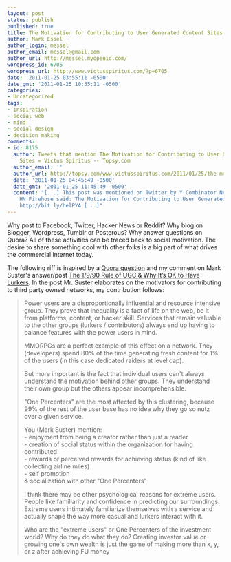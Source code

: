 ```yaml
---
layout: post
status: publish
published: true
title: The Motivation for Contributing to User Generated Content Sites
author: Mark Essel
author_login: messel
author_email: messel@gmail.com
author_url: http://messel.myopenid.com/
wordpress_id: 6705
wordpress_url: http://www.victusspiritus.com/?p=6705
date: '2011-01-25 03:55:11 -0500'
date_gmt: '2011-01-25 10:55:11 -0500'
categories:
- Uncategorized
tags:
- inspiration
- social web
- mind
- social design
- decision making
comments:
- id: 8175
  author: Tweets that mention The Motivation for Contributing to User Generated Content
    Sites » Victus Spiritus -- Topsy.com
  author_email: ''
  author_url: http://topsy.com/www.victusspiritus.com/2011/01/25/the-motivation-for-contributing-to-user-generated-content-sites/?utm_source=pingback&amp;utm_campaign=L2
  date: '2011-01-25 04:45:49 -0500'
  date_gmt: '2011-01-25 11:45:49 -0500'
  content: "[...] This post was mentioned on Twitter by Y Combinator Newest!, HN Firehose.
    HN Firehose said: The Motivation for Contributing to User Generated Content Sites:
    http://bit.ly/helPYA [...]"
---
```

<p>Why post to Facebook, Twitter, Hacker News or Reddit? Why blog on Blogger, Wordpress, Tumblr or Posterous? Why answer questions on Quora? All of these activities can be traced back to social motivation. The desire to share something cool with other folks is a big part of what drives the commercial internet today.</p>
<p>The following riff is inspired by a <a href="http://www.quora.com/What-is-the-motivation-behind-writing-public-reviews-and-tips-as-on-Amazon-Yelp-Foursquare-StickyBits-etc">Quora question</a> and my comment on Mark Suster's answer/post <a href="http://www.bothsidesofthetable.com/2010/08/24/the-1990-rule-of-ugc-why-its-ok-to-have-lurkers/">The 1/9/90 Rule of UGC & Why It’s OK to Have Lurkers</a>. In the post Mr. Suster elaborates on the motivators for contributing to third party owned networks, my contribution follows: </p>
<blockquote><p>
Power users are a disproportionally influential and resource intensive group. They prove that inequality is a fact of life on the web, be it from platforms, content, or hacker skill. Services that remain valuable to the other groups (lurkers / contributors) always end up having to balance features with the power users in mind.</p>
<p>MMORPGs are a perfect example of this effect on a network. They (developers) spend 80% of the time generating fresh content for 1% of the users (in this case dedicated raiders at level cap).</p>
<p>But more important is the fact that individual users can't always understand the motivation behind other groups. They understand their own group but the others appear incomprehensible.</p>
<p>"One Percenters" are the most affected by this clustering, because 99% of the rest of the user base has no idea why they go so nutz over a given service.</p>
<p>You (Mark Suster) mention:<br />
- enjoyment from being a creator rather than just a reader<br />
- creation of social status within the organization for having contributed<br />
- rewards or perceived rewards for achieving status (kind of like collecting airline miles)<br />
- self promotion<br />
& socialization with other "One Percenters"</p>
<p>I think there may be other psychological reasons for extreme users. People like familiarity and confidence in predicting our surroundings. Extreme users intimately familiarize themselves with a service and actually shape the way more casual and lurkers interact with it.</p>
<p>Who are the "extreme users" or One Percenters of the investment world? Why do they do what they do? Creating investor value or growing one's own wealth is just the game of making more than x, y, or z after achieving FU money
</p></blockquote>
